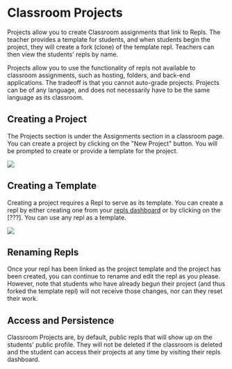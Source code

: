 # Classroom Projects

Projects allow you to create Classroom assignments that link to Repls.  The teacher provides a template for students, and when students begin the project, they will create a fork (clone) of the template repl.  Teachers can then view the students' repls by name.

Projects allow you to use the functionality of repls not available to classroom assignments, such as hosting, folders, and back-end applications.  The tradeoff is that you cannot auto-grade projects.  Projects can be of any language, and does not necessarily have to be the same language as its classroom.

## Creating a Project

The Projects section is under the Assignments section in a classroom page.  You can create a project by clicking on the "New Project" button.  You will be prompted to create or provide a template for the project.

![](https://repl.it/public/images/blog/classroom-projects-create-template.png)

## Creating a Template

Creating a project requires a Repl to serve as its template.  You can create a repl by either creating one from your [repls dashboard](https://repl.it/repls) or by clicking on the [???].  You can use any repl as a template.

![](https://repl.it/public/images/blog/classroom-projects-no-template.png)

## Renaming Repls

Once your repl has been linked as the project template and the project has been created, you can continue to rename and edit the repl as you please.  However, note that students who have already begun their project (and thus forked the template repl) will not receive those changes, nor can they reset their work.

## Access and Persistence

Classroom Projects are, by default, public repls that will show up on the students' public profile.  They will not be deleted if the classroom is deleted and the student can access their projects at any time by visiting their repls dashboard.